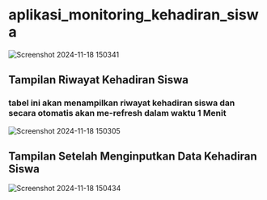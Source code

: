 # aplikasi_monitoring_kehadiran_siswa

![Screenshot 2024-11-18 150341](https://github.com/user-attachments/assets/af47f241-1bac-46d1-ad3b-84242560296b)

## Tampilan Riwayat Kehadiran Siswa
### tabel ini akan menampilkan riwayat kehadiran siswa dan secara otomatis akan me-refresh dalam waktu 1 Menit
![Screenshot 2024-11-18 150305](https://github.com/user-attachments/assets/ed009bf9-5313-4477-959d-e6a00237822c)

## Tampilan Setelah Menginputkan Data Kehadiran Siswa
![Screenshot 2024-11-18 150434](https://github.com/user-attachments/assets/f80b8645-87c3-4cdb-8b0b-877a47929573)
